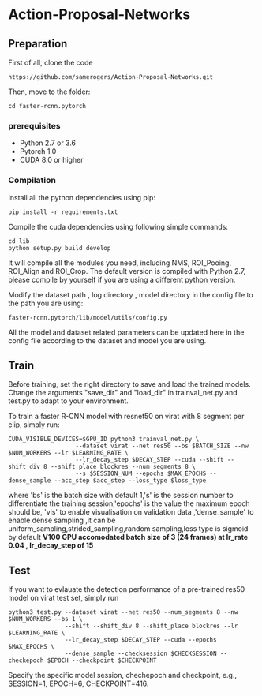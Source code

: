 # Action-Proposal-Networks

## Preparation


First of all, clone the code
```
https://github.com/samerogers/Action-Proposal-Networks.git
```

Then, move to the folder:
```
cd faster-rcnn.pytorch
```

### prerequisites

* Python 2.7 or 3.6
* Pytorch 1.0 
* CUDA 8.0 or higher

### Compilation

Install all the python dependencies using pip:
```
pip install -r requirements.txt
```

Compile the cuda dependencies using following simple commands:

```
cd lib
python setup.py build develop
```

It will compile all the modules you need, including NMS, ROI_Pooing, ROI_Align and ROI_Crop. The default version is compiled with Python 2.7, please compile by yourself if you are using a different python version.

Modify the dataset path , log directory , model directory in the config file to the path you are using:

```
faster-rcnn.pytorch/lib/model/utils/config.py
```
All the model and dataset related parameters can be updated here in the config file according to the dataset and model you are using.

## Train

Before training, set the right directory to save and load the trained models. Change the arguments "save_dir" and "load_dir" in trainval_net.py and test.py to adapt to your environment.

To train a faster R-CNN model with resnet50 on virat with 8 segment per clip, simply run:
```
CUDA_VISIBLE_DEVICES=$GPU_ID python3 trainval_net.py \
                   --dataset virat --net res50 --bs $BATCH_SIZE --nw $NUM_WORKERS --lr $LEARNING_RATE \
                   --lr_decay_step $DECAY_STEP --cuda --shift --shift_div 8 --shift_place blockres --num_segments 8 \
                   --s $SESSION_NUM --epochs $MAX_EPOCHS --dense_sample --acc_step $acc_step --loss_type $loss_type

```
where 'bs' is the batch size with default 1,'s' is the session number to differentiate the training session,'epochs' is the value the maximum epoch should be, 'vis' to enable visualisation on validation data ,'dense_sample' to enable dense sampling ,it can be uniform_sampling,strided_sampling,random sampling,loss type is sigmoid by default  **V100 GPU accomodated batch size of 3 (24 frames) at lr_rate 0.04 , lr_decay_step of 15**

## Test

If you want to evlauate the detection performance of a pre-trained res50 model on virat test set, simply run
```
python3 test.py --dataset virat --net res50 --num_segments 8 --nw $NUM_WORKERS --bs 1 \
                --shift --shift_div 8 --shift_place blockres --lr $LEARNING_RATE \
                --lr_decay_step $DECAY_STEP --cuda --epochs $MAX_EPOCHS \
                --dense_sample --checksession $CHECKSESSION --checkepoch $EPOCH --checkpoint $CHECKPOINT
```
Specify the specific model session, chechepoch and checkpoint, e.g., SESSION=1, EPOCH=6, CHECKPOINT=416.


